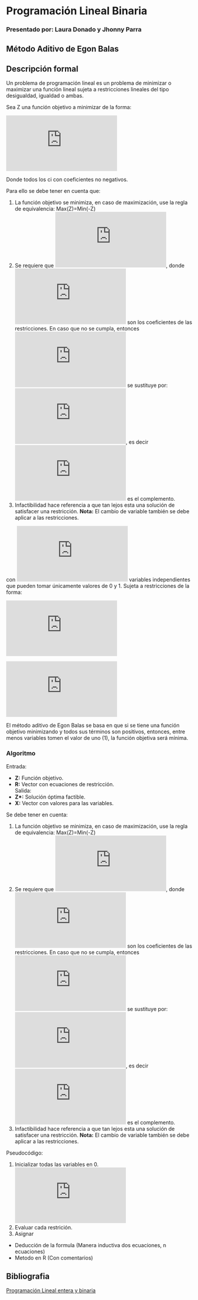 # Programación Lineal Binaria
### Presentado por: Laura Donado y Jhonny Parra
## Método Aditivo de Egon Balas

## Descripción formal 

Un problema de programación lineal es un problema de minimizar o maximizar una función lineal sujeta a restricciones lineales del tipo desigualdad, igualdad o ambas. 

Sea Z una función objetivo a minimizar de la forma:

![imagen](http://latex.codecogs.com/gif.latex?%5Cbg_white%20%5Csum%20%5C%3Aci%5Ccdot%20Xi%5C%3A)

Donde todos los ci con coeficientes no negativos.

Para ello se debe tener en cuenta que:

1. La función objetivo se minimiza, en caso de maximización, use la regla de equivalencia: Max(Z)=Min(-Z)
2. Se requiere que ![ecuacion](https://latex.codecogs.com/gif.latex?C_%7Bj%7D%5Cgeq%200%2C%20%5Cforall%20j), donde ![ecuacion](https://latex.codecogs.com/gif.latex?C_%7Bj%7D) son los coeficientes de las restricciones. En caso que no se cumpla, entonces ![ecuacion](https://latex.codecogs.com/gif.latex?X_%7Bj%7D) se sustituye por: ![ecuacion](https://latex.codecogs.com/gif.latex?X_%7Bj%7D%3D1-%5Cbar%7BX_%7Bj%7D%7D), es decir ![ecuacion](https://latex.codecogs.com/gif.latex?%5Cbar%7BX_%7Bj%7D%7D) es el complemento.  
3. Infactibilidad hace referencia a que tan lejos esta una solución de satisfacer una restricción.
**Nota:** El cambio de variable también se debe aplicar a las restricciones.  

con ![imagen](http://latex.codecogs.com/gif.latex?%5Cbg_white%20X1%2C%5C%3AX2%2C%5C%3AX3...%5C%3AXn) variables independientes que pueden tomar únicamente valores de 0 y 1. Sujeta a restricciones de la forma:

![imagen](http://latex.codecogs.com/gif.latex?%5Cbg_white%20%5Csum%20%5C%3Aai%5Ccdot%20Xi%5C%3A%5Cle%20%5C%3Abi)

![imagen](http://latex.codecogs.com/gif.latex?%5Cbg_white%20%5Csum%20%5C%3Aai%5Ccdot%20Xi%5C%3A%5Cge%20%5C%3Abi)


El método aditivo de Egon Balas se basa en que si se tiene una función objetivo minimizando y todos sus términos son positivos, entonces, entre menos variables tomen el valor de uno (1), la función objetiva será mínima.

### Algoritmo
Entrada: 
* __Z:__ Función objetivo.  
* __R:__ Vector con ecuaciones de restricción.   
Salida:
* __Z*:__ Solución óptima factible. 
* __X:__ Vector con valores para las variables.   
   
Se debe tener en cuenta:  
1. La función objetivo se minimiza, en caso de maximización, use la regla de equivalencia: Max(Z)=Min(-Z)
2. Se requiere que ![ecuacion](https://latex.codecogs.com/gif.latex?C_%7Bj%7D%5Cgeq%200%2C%20%5Cforall%20j), donde ![ecuacion](https://latex.codecogs.com/gif.latex?C_%7Bj%7D) son los coeficientes de las restricciones. En caso que no se cumpla, entonces ![ecuacion](https://latex.codecogs.com/gif.latex?X_%7Bj%7D) se sustituye por: ![ecuacion](https://latex.codecogs.com/gif.latex?X_%7Bj%7D%3D1-%5Cbar%7BX_%7Bj%7D%7D), es decir ![ecuacion](https://latex.codecogs.com/gif.latex?%5Cbar%7BX_%7Bj%7D%7D) es el complemento.  
3. Infactibilidad hace referencia a que tan lejos esta una solución de satisfacer una restricción.
**Nota:** El cambio de variable también se debe aplicar a las restricciones.  
   
Pseudocódigo:
1. Inicializar todas las variables en 0. ![ecuacion](https://latex.codecogs.com/gif.latex?X_%7Bj%7D%20%3D%200%2C%20%5Cforall%20j)
2. Evaluar cada restrición.
3. Asignar 

- Deducción de la formula (Manera inductiva dos ecuaciones, n ecuaciones)
- Metodo en R (Con comentarios)
## Bibliografia
[Programación Lineal entera y binaria](https://es.slideshare.net/jaimemedrano771/programacin-lineal-entera-y-binaria)

